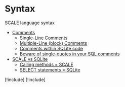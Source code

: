 # Syntax
SCALE language syntax
<!-- Start Document Outline -->

* [Comments](#comments)
	* [Single-Line Comments](#single-line-comments)
	* [Multiple-Line (block) Comments](#multiple-line-block-comments)
	* [Comments within SQLite code](#comments-within-sqlite-code)
	* [Beware of single-quotes in your SQL comments](#beware-of-single-quotes-in-your-sql-comments)
* [SCALE vs SQLite](#SCALE-vs-sqlite)
	* [Calling methods = SCALE](#calling-methods--SCALE)
	* [SELECT statements = SQLite](#select-statements--sqlite)

<!-- End Document Outline -->
[!include[](Language_Comments.md)]
[!include[](Language_SCALE_vs_SQLite.md)]
